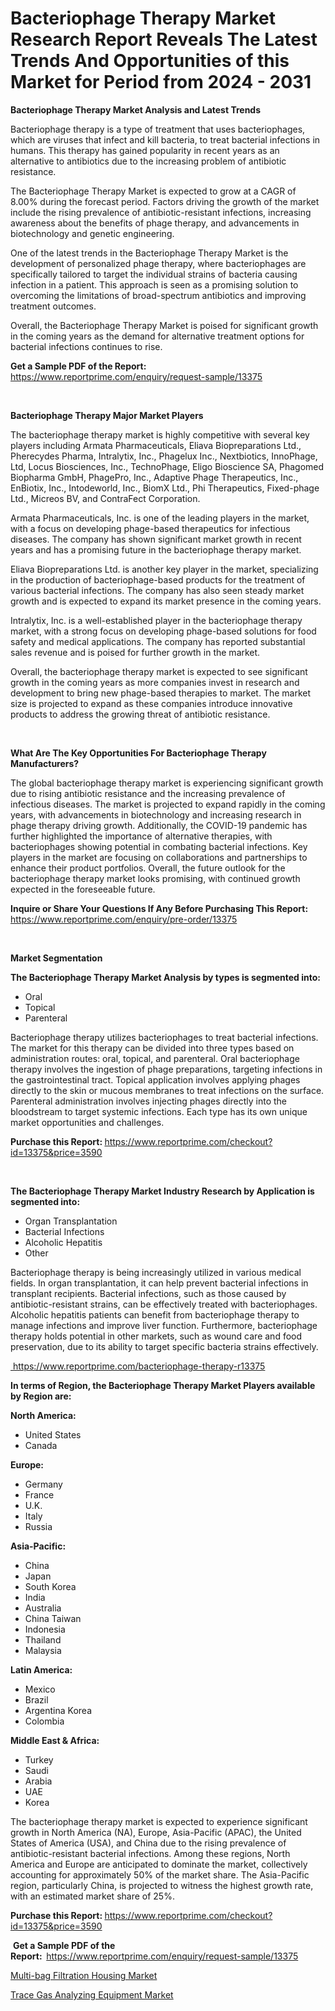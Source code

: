 <p><h1>Bacteriophage Therapy Market Research Report Reveals The Latest Trends And Opportunities of this Market for Period from 2024 - 2031</h1></p><p><strong>Bacteriophage Therapy Market Analysis and Latest Trends</strong></p>
<p><p>Bacteriophage therapy is a type of treatment that uses bacteriophages, which are viruses that infect and kill bacteria, to treat bacterial infections in humans. This therapy has gained popularity in recent years as an alternative to antibiotics due to the increasing problem of antibiotic resistance.</p><p>The Bacteriophage Therapy Market is expected to grow at a CAGR of 8.00% during the forecast period. Factors driving the growth of the market include the rising prevalence of antibiotic-resistant infections, increasing awareness about the benefits of phage therapy, and advancements in biotechnology and genetic engineering.</p><p>One of the latest trends in the Bacteriophage Therapy Market is the development of personalized phage therapy, where bacteriophages are specifically tailored to target the individual strains of bacteria causing infection in a patient. This approach is seen as a promising solution to overcoming the limitations of broad-spectrum antibiotics and improving treatment outcomes.</p><p>Overall, the Bacteriophage Therapy Market is poised for significant growth in the coming years as the demand for alternative treatment options for bacterial infections continues to rise.</p></p>
<p><strong>Get a Sample PDF of the Report:&nbsp;</strong> <a href="https://www.reportprime.com/enquiry/request-sample/13375">https://www.reportprime.com/enquiry/request-sample/13375</a></p>
<p>&nbsp;</p>
<p><strong>Bacteriophage Therapy Major Market Players</strong></p>
<p><p>The bacteriophage therapy market is highly competitive with several key players including Armata Pharmaceuticals, Eliava Biopreparations Ltd., Pherecydes Pharma, Intralytix, Inc., Phagelux Inc., Nextbiotics, InnoPhage, Ltd, Locus Biosciences, Inc., TechnoPhage, Eligo Bioscience SA, Phagomed Biopharma GmbH, PhagePro, Inc., Adaptive Phage Therapeutics, Inc., EnBiotix, Inc., Intodeworld, Inc., BiomX Ltd., Phi Therapeutics, Fixed-phage Ltd., Micreos BV, and ContraFect Corporation.</p><p>Armata Pharmaceuticals, Inc. is one of the leading players in the market, with a focus on developing phage-based therapeutics for infectious diseases. The company has shown significant market growth in recent years and has a promising future in the bacteriophage therapy market.</p><p>Eliava Biopreparations Ltd. is another key player in the market, specializing in the production of bacteriophage-based products for the treatment of various bacterial infections. The company has also seen steady market growth and is expected to expand its market presence in the coming years.</p><p>Intralytix, Inc. is a well-established player in the bacteriophage therapy market, with a strong focus on developing phage-based solutions for food safety and medical applications. The company has reported substantial sales revenue and is poised for further growth in the market.</p><p>Overall, the bacteriophage therapy market is expected to see significant growth in the coming years as more companies invest in research and development to bring new phage-based therapies to market. The market size is projected to expand as these companies introduce innovative products to address the growing threat of antibiotic resistance.</p></p>
<p>&nbsp;</p>
<p><strong>What Are The Key Opportunities For Bacteriophage Therapy Manufacturers?</strong></p>
<p><p>The global bacteriophage therapy market is experiencing significant growth due to rising antibiotic resistance and the increasing prevalence of infectious diseases. The market is projected to expand rapidly in the coming years, with advancements in biotechnology and increasing research in phage therapy driving growth. Additionally, the COVID-19 pandemic has further highlighted the importance of alternative therapies, with bacteriophages showing potential in combating bacterial infections. Key players in the market are focusing on collaborations and partnerships to enhance their product portfolios. Overall, the future outlook for the bacteriophage therapy market looks promising, with continued growth expected in the foreseeable future.</p></p>
<p><strong>Inquire or Share Your Questions If Any Before Purchasing This Report:</strong> <a href="https://www.reportprime.com/enquiry/pre-order/13375">https://www.reportprime.com/enquiry/pre-order/13375</a></p>
<p>&nbsp;</p>
<p><strong>Market Segmentation</strong></p>
<p><strong>The Bacteriophage Therapy Market Analysis by types is segmented into:</strong></p>
<p><ul><li>Oral</li><li>Topical</li><li>Parenteral</li></ul></p>
<p><p>Bacteriophage therapy utilizes bacteriophages to treat bacterial infections. The market for this therapy can be divided into three types based on administration routes: oral, topical, and parenteral. Oral bacteriophage therapy involves the ingestion of phage preparations, targeting infections in the gastrointestinal tract. Topical application involves applying phages directly to the skin or mucous membranes to treat infections on the surface. Parenteral administration involves injecting phages directly into the bloodstream to target systemic infections. Each type has its own unique market opportunities and challenges.</p></p>
<p><strong>Purchase this Report:&nbsp;</strong><a href="https://www.reportprime.com/checkout?id=13375&price=3590">https://www.reportprime.com/checkout?id=13375&price=3590</a></p>
<p>&nbsp;</p>
<p><strong>The Bacteriophage Therapy Market Industry Research by Application is segmented into:</strong></p>
<p><ul><li>Organ Transplantation</li><li>Bacterial Infections</li><li>Alcoholic Hepatitis</li><li>Other</li></ul></p>
<p><p>Bacteriophage therapy is being increasingly utilized in various medical fields. In organ transplantation, it can help prevent bacterial infections in transplant recipients. Bacterial infections, such as those caused by antibiotic-resistant strains, can be effectively treated with bacteriophages. Alcoholic hepatitis patients can benefit from bacteriophage therapy to manage infections and improve liver function. Furthermore, bacteriophage therapy holds potential in other markets, such as wound care and food preservation, due to its ability to target specific bacteria strains effectively.</p></p>
<p><a href="https://www.reportprime.com/bacteriophage-therapy-r13375">&nbsp;https://www.reportprime.com/bacteriophage-therapy-r13375</a></p>
<p><strong>In terms of Region, the Bacteriophage Therapy Market Players available by Region are:</strong></p>
<p>
    <p> <strong> North America: </strong>
        <ul>
            <li>United States</li>
            <li>Canada</li>
        </ul>
        </p> 
    <p> <strong> Europe: </strong>
        <ul>
            <li>Germany</li>
            <li>France</li>
            <li>U.K.</li>
            <li>Italy</li>
            <li>Russia</li>
        </ul>
        </p> 
    <p> <strong> Asia-Pacific: </strong>
        <ul>
            <li>China</li>
            <li>Japan</li>
            <li>South Korea</li>
            <li>India</li>
            <li>Australia</li>
            <li>China Taiwan</li>
            <li>Indonesia</li>
            <li>Thailand</li>
            <li>Malaysia</li>
        </ul>
        </p> 
    <p> <strong> Latin America: </strong>
        <ul>
            <li>Mexico</li>
            <li>Brazil</li>
            <li>Argentina Korea</li>
            <li>Colombia</li>
        </ul>
        </p> 
    <p> <strong> Middle East & Africa: </strong>
        <ul>
            <li>Turkey</li>
            <li>Saudi</li>
            <li>Arabia</li>
            <li>UAE</li>
            <li>Korea</li>
        </ul>
    </p>
    </p>
<p><p>The bacteriophage therapy market is expected to experience significant growth in North America (NA), Europe, Asia-Pacific (APAC), the United States of America (USA), and China due to the rising prevalence of antibiotic-resistant bacterial infections. Among these regions, North America and Europe are anticipated to dominate the market, collectively accounting for approximately 50% of the market share. The Asia-Pacific region, particularly China, is projected to witness the highest growth rate, with an estimated market share of 25%.</p></p>
<p><strong>Purchase this Report: </strong><a href="https://www.reportprime.com/checkout?id=13375&price=3590">https://www.reportprime.com/checkout?id=13375&price=3590</a></p>
<p>&nbsp;<strong>Get a Sample PDF of the Report:&nbsp;&nbsp;</strong><a href="https://www.reportprime.com/enquiry/request-sample/13375">https://www.reportprime.com/enquiry/request-sample/13375</a></p>
<p><strong></strong></p>
<p><p><a href="https://view.publitas.com/reportprime-1/multi-bag-filtration-housing-market-size-reveals-the-best-marketing-channels-in-global-industry/">Multi-bag Filtration Housing Market</a></p><p><a href="https://view.publitas.com/reportprime-1/trace-gas-analyzing-equipment-market-size-market-outlook-and-market-forecast-2024-to-2031/">Trace Gas Analyzing Equipment Market</a></p></p>